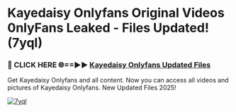 # Kayedaisy Onlyfans Original Videos 0nlyFans Leaked - Files Updated! (7yql)

<h3>🔴 CLICK HERE 🌐==►► <a href="https://tinyurl.com/2m67pmp6" rel="nofollow">Kayedaisy Onlyfans Updated Files</a></h3>

Get Kayedaisy Onlyfans and all content. Now you can access all videos and pictures of Kayedaisy Onlyfans. New Updated Files 2025!

[![7yql](https://i.imgur.com/H4QAA4z.gif)](https://tinyurl.com/2m67pmp6)